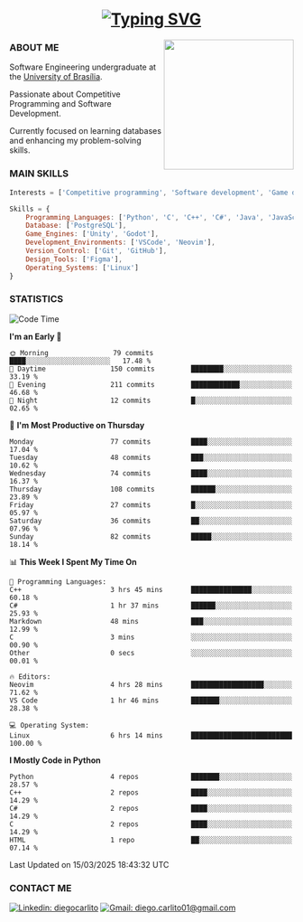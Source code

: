 <h1 align="center">
  <a href="https://git.io/typing-svg"><img src="https://readme-typing-svg.herokuapp.com?font=Special+Elite&size=35&duration=4000&pause=1000&color=20C20E&center=true&vCenter=true&width=500&height=70&lines=Hi%2C+I'm+Diego." alt="Typing SVG" /></a>
</h1>

<img align='right' src="https://media.giphy.com/media/VLzbEtlbwJUFljcRbf/giphy.gif?cid=790b7611db1hpcyxpht9vb2qapag4g251jevgml0ve3z438o&ep=v1_gifs_search&rid=giphy.gif&ct=g" width="230">

### ABOUT ME

Software Engineering undergraduate at the [University of Brasília](http://www.unb.br).

Passionate about Competitive Programming and Software Development.

Currently focused on learning databases and enhancing my problem-solving skills.

### MAIN SKILLS

```javascript
Interests = ['Competitive programming', 'Software development', 'Game development', 'Artificial intelligence']

Skills = {
    Programming_Languages: ['Python', 'C', 'C++', 'C#', 'Java', 'JavaScript', 'HTML', 'CSS'],
    Database: ['PostgreSQL'],
    Game_Engines: ['Unity', 'Godot'],
    Development_Environments: ['VSCode', 'Neovim'],
    Version_Control: ['Git', 'GitHub'],
    Design_Tools: ['Figma'],
    Operating_Systems: ['Linux']
}
```

### STATISTICS

<!--START_SECTION:waka-->
![Code Time](http://img.shields.io/badge/Code%20Time-64%20hrs%2029%20mins-blue)

**I'm an Early 🐤** 

```text
🌞 Morning                79 commits          ████░░░░░░░░░░░░░░░░░░░░░   17.48 % 
🌆 Daytime                150 commits         ████████░░░░░░░░░░░░░░░░░   33.19 % 
🌃 Evening                211 commits         ████████████░░░░░░░░░░░░░   46.68 % 
🌙 Night                  12 commits          █░░░░░░░░░░░░░░░░░░░░░░░░   02.65 % 
```
📅 **I'm Most Productive on Thursday** 

```text
Monday                   77 commits          ████░░░░░░░░░░░░░░░░░░░░░   17.04 % 
Tuesday                  48 commits          ███░░░░░░░░░░░░░░░░░░░░░░   10.62 % 
Wednesday                74 commits          ████░░░░░░░░░░░░░░░░░░░░░   16.37 % 
Thursday                 108 commits         ██████░░░░░░░░░░░░░░░░░░░   23.89 % 
Friday                   27 commits          █░░░░░░░░░░░░░░░░░░░░░░░░   05.97 % 
Saturday                 36 commits          ██░░░░░░░░░░░░░░░░░░░░░░░   07.96 % 
Sunday                   82 commits          █████░░░░░░░░░░░░░░░░░░░░   18.14 % 
```


📊 **This Week I Spent My Time On** 

```text
💬 Programming Languages: 
C++                      3 hrs 45 mins       ███████████████░░░░░░░░░░   60.18 % 
C#                       1 hr 37 mins        ██████░░░░░░░░░░░░░░░░░░░   25.93 % 
Markdown                 48 mins             ███░░░░░░░░░░░░░░░░░░░░░░   12.99 % 
C                        3 mins              ░░░░░░░░░░░░░░░░░░░░░░░░░   00.90 % 
Other                    0 secs              ░░░░░░░░░░░░░░░░░░░░░░░░░   00.01 % 

🔥 Editors: 
Neovim                   4 hrs 28 mins       ██████████████████░░░░░░░   71.62 % 
VS Code                  1 hr 46 mins        ███████░░░░░░░░░░░░░░░░░░   28.38 % 

💻 Operating System: 
Linux                    6 hrs 14 mins       █████████████████████████   100.00 % 
```

**I Mostly Code in Python** 

```text
Python                   4 repos             ███████░░░░░░░░░░░░░░░░░░   28.57 % 
C++                      2 repos             ████░░░░░░░░░░░░░░░░░░░░░   14.29 % 
C#                       2 repos             ████░░░░░░░░░░░░░░░░░░░░░   14.29 % 
C                        2 repos             ████░░░░░░░░░░░░░░░░░░░░░   14.29 % 
HTML                     1 repo              ██░░░░░░░░░░░░░░░░░░░░░░░   07.14 % 
```




 Last Updated on 15/03/2025 18:43:32 UTC
<!--END_SECTION:waka-->
### CONTACT ME

[![Linkedin: diegocarlito](https://img.shields.io/badge/-diegocarlito-blue?style=flat-square&logo=Linkedin&logoColor=white&link=https://www.linkedin.com/in/diegocarlito/)](https://www.linkedin.com/in/diegocarlito/)
[![Gmail: diego.carlito01@gmail.com](https://img.shields.io/badge/-diego.carlito01@gmail.com-c14438?style=flat-square&logo=Gmail&logoColor=white&link=mailto:diego.carlito01@gmail.com)](mailto:diego.carlito01@gmail.com)
